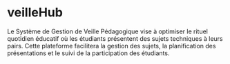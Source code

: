 # veilleHub
Le Système de Gestion de Veille Pédagogique vise à optimiser le rituel quotidien éducatif où les étudiants présentent des sujets techniques à leurs pairs. Cette plateforme facilitera la gestion des sujets, la planification des présentations et le suivi de la participation des étudiants.